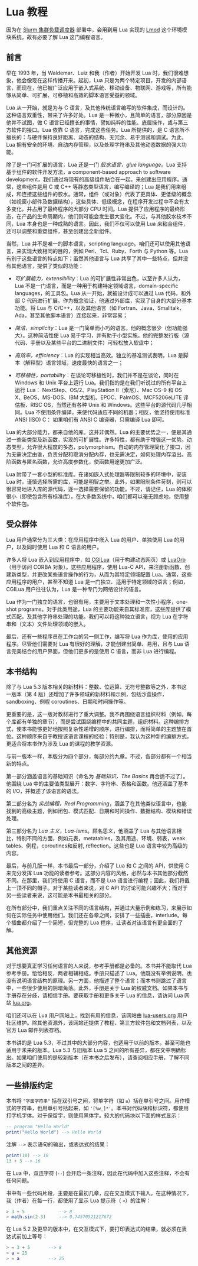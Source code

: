 # Lua 教程

因为在 [Slurm 集群负载调度器](https://slurm.schedmd.com/) 部署中，会用到用 Lua 实现的 [Lmod](https://github.com/TACC/Lmod) 这个环境模块系统，故有必要了解 Lua 这门编程语言。


## 前言

早在 1993 年，当 Waldemar、Luiz 和我（作者）开始开发 Lua 时，我们很难想象，他会像现在这样传播开来。起初，Lua 只是为两个特定项目，开发的内部语言，而现在，他已被广泛应用于嵌入式系统、移动设备、物联网、游戏等，所有能够从简单、可扩展、可移植和高效的脚本语言受益的领域。

Lua 从一开始，就是为与 C 语言，及其他传统语言编写的软件集成，而设计的。这种语言双重性，带来了许多好处。Lua 是一种微小，且简单的语言，部分原因是他并不试图，做 C 语言已经擅长的事情，譬如纯粹的性能、底层操作，或与第三方软件的接口。Lua 依靠 C 语言，完成这些任务。Lua 所提供的，是 C 语言所不擅长的：与硬件保持良好距离、动态的结构、无冗余、易于测试和调试。为此，Lua 拥有安全的环境、自动内存管理，以及处理字符串及其他动态数据的强大功能。


除了是一门可扩展的语言，Lua 还是一门 *胶水语言，glue language*。Lua 支持基于组件的软件开发方法，a component-based approach to software development，我们通过将现有的高级组件粘合在一起，来创建出应用程序。通常，这些组件是用 C 或 C++ 等静态类型语言，编写编译的；Lua 是我们用来组成，和连接这些组件的胶水。通常，组件（或对象）代表了更具体、更低级的概念（如视窗小部件及数据结构），这些具体、低级概念，在程序开发过程中不会有太多变化，并占用了最终程序的大部分 CPU 时间。Lua 提供了应用程序的最终形态，在产品的生命周期内，他们则可能会发生很大变化。不过，与其他胶水技术不同，Lua 本身也是一种成熟的语言。因此，我们不仅可以使用 Lua 来粘合组件，还可以调整和重塑组件，甚至创建出全新组件。


当然，Lua 并不是唯一的脚本语言，scripting language。咱们还可以使用其他语言，来实现大致相同的目的，例如 Perl、Tcl、Ruby、Forth 与 Python 等。Lua 有别于这些语言的特点如下；虽然其他语言与 Lua 共享了其中一些特点，但并没有其他语言，提供了类似的功能：


- *可扩展能力，extensibility*：Lua 的可扩展性非常出色，以至许多人认为，Lua 不是一门语言，而是一种用于构建特定领域语言，domain-specific languages，的工具包。Lua 从一开始，就被设计成可以通过 Lua 代码，和外部 C 代码进行扩展。作为概念验证，他通过外部库，实现了自身的大部分基本功能。将 Lua 与 C/C++，以及其他语言（如 Fortran、Java、Smalltalk、Ada，甚至其他脚本语言）连接起来，非常容易；

- *简洁，simplicity*：Lua 是一门简单而小巧的语言。他的概念很少（但功能强大）。这种简洁性使 Lua 易于学习，并有助于小型实施。他的完整发行版（源代码、手册以及某些平台的二进制文件）可轻松放入软盘中；

- *高效率，efficiency*：Lua 的实现相当高效。独立的基准测试表明，Lua 是脚本（解释型）语言领域，速度最快的语言之一；

- *可移植性，portability*：在谈论可移植性时，我们并不是在谈论，同时在 Windows 和 Unix 平台上运行 Lua。我们指的是在我们听说过的所有平台上运行 Lua： NextStep、OS/2、PlayStation II（索尼）、Mac OS-9 和 OS X、BeOS、MS-DOS、IBM 大型机、EPOC、PalmOS、MCF5206eLITE 评估板、RISC OS，当然还有各种 Unix 和 Windows。这些平台的源代码几乎相同。Lua 不使用条件编译，来使代码适应不同的机器；相反，他坚持使用标准 ANSI (ISO) C： 如果咱们有 ANSI C 编译器，只需编译 Lua 即可。


Lua 的大部分能力，都来自他的库。这并非偶然。Lua 的主要优势之一，便是其通过一些新类型及新函数，实现的可扩展性。许多特性，都有助于增强这一优势。动态类型，允许很大程度的多态，polymorphism。自动的内存管理简化了接口，因为无需决定由谁，负责分配和取消分配内存，也无需决定，如何处理内存溢出。高阶函数与匿名函数，允许高度参数化，使函数用途更加广泛。

Lua 附带了一套小型的标准库。在诸如嵌入式处理器等限制较多的环境中，安装 Lua 时，谨慎选择所需的库，可能是明智之举。此外，如果限制条件苛刻，则可以很容易地进入库的源代码，逐一选择需要保留的功能。不过，请记住，Lua 的体积很小（即使包含所有标准库），在大多数系统中，咱们都可以毫无顾虑地，使用整个软件包。


## 受众群体

Lua 用户通常分为三大类：在应用程序中嵌入 Lua 的用户、单独使用 Lua 的用户，以及同时使用 Lua 和 C 语言的用户。


许多人将 Lua 嵌入到应用程序中，如 [CGILua](https://github.com/lunarmodules/cgilua)（用于构建动态网页）或 [LuaOrb](https://www.tecgraf.puc-rio.br/luaorb/)（用于访问 CORBA 对象）。这些应用程序，使用 Lua-C API，来注册新函数、创建新类型，并更改某些语言操作的行为，从而为其特定领域配置 Lua。通常，这些应用程序的用户，甚至不知道 Lua 是一门独立、适用于特定领域的语言；例如，CGILua 用户往往认为，Lua 是一种专门为网络设计的语言。


Lua 作为一门独立的语言，也很有用，主要用于文本处理和一次性小程序，one-shot programs。对于此类用途，Lua 的主要功能来自其标准库，这些库提供了模式匹配，及其他字符串处理的功能。我们可以将这种独立语言，视为 Lua 在字符串和（文本）文件处理领域的嵌入。

最后，还有一些程序员在工作台的另一侧工作，编写将 Lua 作为库，使用的应用程序。尽管他们需要对 Lua 有很好的理解，才能创建出简单、易用，且与 Lua 语言完美结合的用户界面，但他们更多的是使用 C 语言，而非 Lua 进行编程。

## 本书结构

除了与 Lua 5.3 版本相关的新材料：整数、位运算、无符号整数等之外，本书这一版本（第 4 版）还增加了许多领域的新材料和示例，包括沙盒操作，sandboxing、例程 coroutines、日期和时间操作等。

更重要的是，这一版对教材进行了重大调整。我不再围绕语言组织材料（例如，每个库都有单独的章节），而是尝试围绕编程中的共同主题，组织材料。这种编排方式，使本书能够更好地按照复杂性递增的顺序，进行编排，而将简单的主题放在首位。这种顺序来自于教授该语言课程的经验；特别是，我认为这种新的编排方式，更适合将本书作为涉及 Lua 的课程的教学资源。

与前一版本一样，本版分为四个部分，每部分约九章。不过，各部分都有一个相当新的特点。

第一部分涵盖语言的基础知识（命名为 *基础知识，The Basics* 再合适不过了）。他围绕 Lua 中的主要值类型展开：数字、字符串、表格和函数。他还涵盖了基本的 I/O，并概述了该语言的语法。

第二部分名为 *实战编程，Real Programming*，涵盖了在其他类似语言中，也能找到的高级主题，例如闭包、模式匹配、日期和时间操作、数据结构、模块和错误处理。


第三部分名为 *Lua 主义，Lua-isms*。顾名思义，他涵盖了 Lua 与其他语言相比，特别不同的方面，例如元表，metatables，及其用途、环境、弱表，weak tables、例程，coroutines和反射, reflection。这些也是 Lua 语言中较为高级的内容。

最后，与前几版一样，本书最后一部分，介绍了 Lua 和 C 之间的 API，供使用 C 来充分发挥 Lua 功能的读者参考。这部分内容的风格，必然与本书其他部分截然不同。在那里，我们将使用 C 语言，而不是 Lua 语言进行编程；因此，我们将戴上一顶不同的帽子。对于某些读者来说，对 C API 的讨论可能兴趣不大；而对于另一些读者来说，这可能是本书最相关的部分。

在所有部分中，我们重点关注不同的语言结构，并通过大量示例和练习，来展示如何在实际任务中使用他们。我们还在各章之间，安排了一些插曲，interlude。每个插曲都介绍了一个简短，但完整的 Lua 程序，让读者对该语言有更全面的了解。

## 其他资源

对于想要真正学习任何语言的人来说，参考手册都是必备的。本书并不能取代 Lua 参考手册。恰恰相反，两者相辅相成。手册只描述了 Lua。他既没有举例说明，也没有说明语言结构的原理。另一方面，他描述了整个语言；而本书则跳过了语言中，一些很少使用的阴暗角落。此外，手册是关于 Lua 的权威文档。如果本书与手册存在分歧，请相信手册。要获取手册和更多关于 Lua 的信息，请访问 Lua 网站 [lua.org](https://www.lua.org/)。


咱们还可以在 Lua 用户网站上，找到有用的信息，该网站由 [lua-users.org](https://lua-users.org/) 用户社区维护。除其他资源外，该网站还提供了教程、第三方软件包和文档列表，以及官方 Lua 邮件列表存档。


本书讲的是 Lua 5.3，不过其中的大部分内容，也适用于以前的版本，甚至可能也适用于未来的版本。Lua 5.3 与旧版本 Lua 5 之间的所有差异，都在文中明确标出。如果咱们使用的是较新版本（在本书之后发布），请查阅相应手册，了解不同版本之间的差异。


## 一些排版约定


本书将 `"字面字符串"` 括在双引号之间，将单字符（如 `a`）括在单引号之间。用作模式的字符串，也用单引号括起来，如 `'[%w_]*'`。本书对代码块和标识符，都使用打字机字体。对于保留字，则使用黑体字。较大的代码块以下面的样式显示：


```lua
-- program "Hello World"
print("Hello World") --> Hello World
```

注解 `-->` 表示语句的输出，或表达式的结果：

```lua
print(10) --> 10
13 + 3 --> 16
```

在 Lua 中，双连字符 (`--`) 会开启一条注释，因此在代码中加入这些注释，不会有任何问题。


书中有一些代码片段，主要是在最初几章，应在交互模式下输入。在这种情况下，我（作者）在每一行，都使用了显示 Lua 提示符（ `>`）的注解：

```lua
> 3 + 5             --> 8
> math.sin(2.3)     --> 0.74570521217672
```

在 Lua 5.2 及更早的版本中，在交互模式下，要打印表达式的结果，就必须在表达式前加上等号：


```lua
> = 3 + 5       --> 8
> a = 25
> = a           --> 25
```

